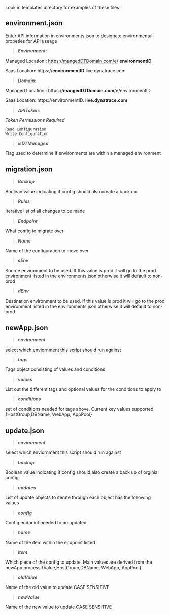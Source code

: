 Look in templates directory for examples of these files

## environment.json
Enter API information in environments.json to designate environmental propeties for API useage

>***Environment***: 
  
 Managed Location : https://mangedDTDomain.com/e/ **environmentID**
   
  Saas Location:     https://**environmentID**.live.dynatrace.com
>***Domain***:

 Managed Location : https://**mangedDTDomain.com**/e/environmentID

  Saas Location:     https://environmentID. **live.dynatrace.com**
>***APIToken***:
  
*Token Permissions Required*
```
Read Configuration 
Write Configuration
```

>***isDTManaged***

Flag used to determine if environments are within a managed environment


## migration.json
>***Backup***

Boolean value indicating if config should also create a back up

>***Rules***

Iterative list of all changes to be made

>***Endpoint***

What config to migrate over

>***Name***

Name of the configuration to move over

>***sEnv***

Source environment to be used. If this value is prod it will go to the prod environment listed in the environments.json otherwise it will default to non-prod

>***dEnv***

Destination environment to be used. If this value is prod it will go to the prod environment listed in the environments.json otherwise it will default to non-prod


## newApp.json
>***environment***

select which enviornment this script should run against

>***tags***

Tags object consisting of values and conditions

>***values***

List out the different tags and optional values for the conditions to apply to

>***conditions***

set of conditions needed for tags above. Current key values supported {HostGroup,DBName, WebApp, AppPool}


## update.json
>***environment***

select which enviornment this script should run against

>***backup***

Boolean value indicating if config should also create a back up of orginial config

>***updates***

List of update objects to iterate through each object has the following values

>***config***

Config endpoint needed to be updated

>***name***

Name of the item within the endpoint listed

>***item***

Which piece of the config to update. Main values are derived from the newApp process
{Value,HostGroup,DBName, WebApp, AppPool}

>***oldValue***

Name of the old value to update CASE SENSITIVE

>***newValue***

Name of the new value to update CASE SENSITIVE